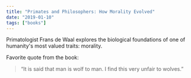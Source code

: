 ```yaml
---
title: "Primates and Philosophers: How Morality Evolved"
date: "2019-01-10"
tags: ["books"]
---
```


Primatologist Frans de Waal explores the biological foundations of one of humanity's most valued traits: morality.

Favorite quote from the book:

> “It is said that man is wolf to man. I find this very unfair to wolves.”
